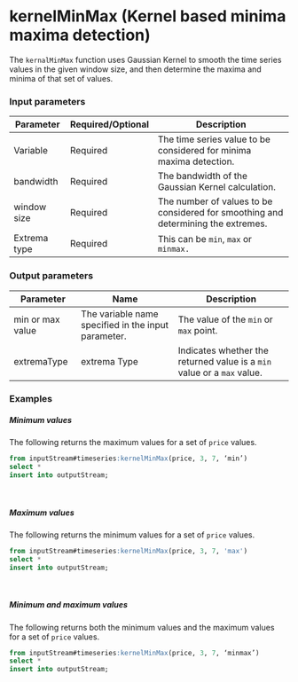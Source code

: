 # kernelMinMax (Kernel based minima maxima detection)

The `kernalMinMax` function uses Gaussian Kernel to smooth the time
series values in the given window size, and then determine the maxima
and minima of that set of values.

### Input parameters

| Parameter    | Required/Optional | Description                                                                       |
|--------------|-------------------|-----------------------------------------------------------------------------------|
| Variable     | Required          | The time series value to be considered for minima maxima detection.               |
| bandwidth    | Required          | The bandwidth of the Gaussian Kernel calculation.                                 |
| window size  | Required          | The number of values to be considered for smoothing and determining the extremes. |
| Extrema type | Required          | This can be `min`, `max` or `minmax.`                                             |

### Output parameters

| Parameter        | Name                                                | Description                                                             |
|------------------|-----------------------------------------------------|-------------------------------------------------------------------------|
| min or max value | The variable name specified in the input parameter. | The value of the `min` or `max` point.                                  |
| extremaType      | extrema Type                                        | Indicates whether the returned value is a `min` value or a `max` value. |

### Examples

##### Minimum values

The following returns the maximum values for a set of `price` values.

``` sql
from inputStream#timeseries:kernelMinMax(price, 3, 7, ‘min’)
select *
insert into outputStream;
```

 

##### Maximum values

The following returns the minimum values for a set of `price` values.

``` sql
from inputStream#timeseries:kernelMinMax(price, 3, 7, 'max')
select *
insert into outputStream;
```

 

##### Minimum and maximum values

The following returns both the minimum values and the maximum values
for a set of `price` values.

``` sql
from inputStream#timeseries:kernelMinMax(price, 3, 7, ‘minmax’)
select *
insert into outputStream;
```
